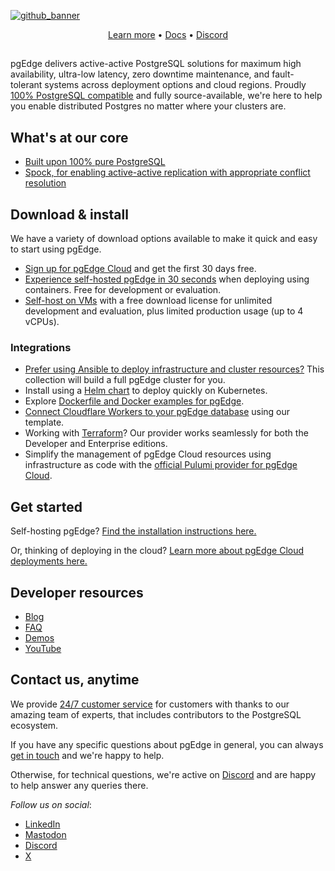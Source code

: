 [![github_banner](https://github.com/user-attachments/assets/0c34642a-bd3b-459a-8926-275233d12176)](https://www.pgedge.com/get-started/platform)

<div align="center">
  <a href="https://www.pgedge.com">Learn more</a> • 
  <a href="https://docs.pgedge.com">Docs</a> • 
  <a href="https://discord.com/invite/pgedge/login">Discord</a>
</div>

##

pgEdge delivers active-active PostgreSQL solutions for maximum high availability, ultra-low latency, zero downtime maintenance, and fault-tolerant systems across deployment options and cloud regions. Proudly [100% PostgreSQL compatible](https://pgscorecard.com/) and fully source-available, we're here to help you enable distributed Postgres no matter where your clusters are. 

## What's at our core

- [Built upon 100% pure PostgreSQL](https://postgresql.org)
- [Spock, for enabling active-active replication with appropriate conflict resolution](https://github.com/pgEdge/spock)

## Download & install

We have a variety of download options available to make it quick and easy to start using pgEdge.

- [Sign up for pgEdge Cloud](https://www.pgedge.com/get-started/cloud) and get the first 30 days free.
- [Experience self-hosted pgEdge in 30 seconds](https://www.pgedge.com/get-started/containers) when deploying using containers. Free for development or evaluation.
- [Self-host on VMs](www.pgedge.com/get-started/platform) with a free download license for unlimited development and evaluation, plus limited production usage (up to 4 vCPUs). 

### Integrations

- [Prefer using Ansible to deploy infrastructure and cluster resources?](https://github.com/pgEdge/pgedge-ansible) This collection will build a full pgEdge cluster for you.
- Install using a [Helm chart](https://github.com/pgEdge/pgedge-helm) to deploy quickly on Kubernetes.
- Explore [Dockerfile and Docker examples for pgEdge](https://github.com/pgEdge/pgedge-docker).
- [Connect Cloudflare Workers to your pgEdge database](https://github.com/pgEdge/cloudflare-worker-template) using our template.
- Working with [Terraform](https://github.com/pgEdge/terraform-provider-pgedge)? Our provider works seamlessly for both the Developer and Enterprise editions.
- Simplify the management of pgEdge Cloud resources using infrastructure as code with the [official Pulumi provider for pgEdge Cloud](https://github.com/pgEdge/pulumi-pgedge).

## Get started

Self-hosting pgEdge? [Find the installation instructions here.](docs.pgedge.com/platform/installing_pgedge) 

Or, thinking of deploying in the cloud? [Learn more about pgEdge Cloud deployments here.](https://docs.pgedge.com/cloud)

## Developer resources

- [Blog](https://www.pgedge.com/blog)
- [FAQ](https://www.pgedge.com/resources/faq)
- [Demos](https://www.pgedge.com/demo-video)
- [YouTube](https://www.youtube.com/@pgEdge)

## Contact us, anytime

We provide [24/7 customer service](https://www.pgedge.com/support) for customers with thanks to our amazing team of experts, that includes contributors to the PostgreSQL ecosystem. 

If you have any specific questions about pgEdge in general, you can always [get in touch](https://www.pgedge.com/contact) and we're happy to help.

Otherwise, for technical questions, we're active on [Discord](https://discord.com/invite/pgedge/login) and are happy to help answer any queries there.

_Follow us on social_:

- [LinkedIn](https://www.linkedin.com/company/pgedge/)
- [Mastodon](https://mastodon.social/@pgEdgeDistributedPostgres)
- [Discord](https://discord.com/invite/pgedge/login)
- [X](https://twitter.com/pgEdgeInc)

